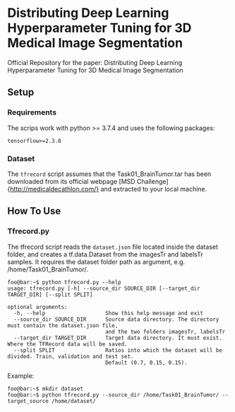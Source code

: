 # Distributing Deep Learning Hyperparameter Tuning for 3D Medical Image Segmentation
Official Repository for the paper: Distributing Deep Learning Hyperparameter Tuning for 3D Medical Image Segmentation 


## Setup
### Requirements

The scrips work with python >= 3.7.4 and uses the following packages:
```
tensorflow>=2.3.0
```
### Dataset

The `tfrecord` script assumes that the Task01_BrainTumor.tar has been downloaded from its official webpage [MSD Challenge]{http://medicaldecathlon.com/} and extracted to your local machine.

## How To Use

### Tfrecord.py
The tfrecord script reads the `dataset.json` file located inside the dataset folder, and creates a tf.data.Dataset from the imagesTr and labelsTr samples. It requires the dataset folder path as argument, e.g. /home/Task01_BrainTumor/.

```console
foo@bar:~$ python tfrecord.py --help
usage: tfrecord.py [-h] --source_dir SOURCE_DIR [--target_dir TARGET_DIR] [--split SPLIT]

optional arguments:
  -h, --help                   Show this help message and exit
  --source_dir SOURCE_DIR      Source data directory. The directory must contain the dataset.json file, 
                               and the two folders imagesTr, labelsTr
  --target_dir TARGET_DIR      Target data directory. It must exist. Where the TFRecord data will be saved.
  --split SPLIT                Ratios into which the dataset will be divided. Train, validation and test set. 
                               Default (0.7, 0.15, 0.15).
```
Example:
```console
foo@bar:~$ mkdir dataset
foo@bar:~$ python tfrecord.py --source_dir /home/Task01_BrainTumor/ --target_source /home/dataset/

